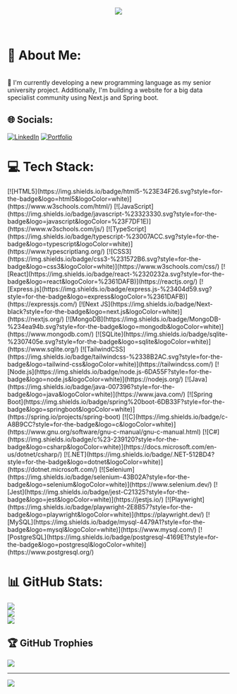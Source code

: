 <h1 align="center">
    <img src="https://readme-typing-svg.herokuapp.com/?font=Righteous&size=35&center=true&vCenter=true&width=500&height=70&duration=4000&lines=Hi+There!+👋;+I'm+Mohammad+Abbass!;+A+passionate+Full+Stack+developer;" />
</h1>

<br/>

# 💫 About Me:
<br>🔭 I'm currently developing a new programming language as my senior university project. Additionally, I'm building a website for a big data specialist community using Next.js and Spring boot.


## 🌐 Socials:
[![LinkedIn](https://img.shields.io/badge/LinkedIn-%230077B5.svg?logo=linkedin&logoColor=white)](https://linkedin.com/in/https://www.linkedin.com/in/mohammad-abbass/) 
[![Portfolio](https://img.shields.io/badge/Portfolio-FF69B4.svg?logo=vercel&logoColor=white)](https://mohammad-abbass-portfolio.vercel.app/)  

# 💻 Tech Stack:
<div style="display: flex">
  [![HTML5](https://img.shields.io/badge/html5-%23E34F26.svg?style=for-the-badge&logo=html5&logoColor=white)](https://www.w3schools.com/html/)  
  [![JavaScript](https://img.shields.io/badge/javascript-%23323330.svg?style=for-the-badge&logo=javascript&logoColor=%23F7DF1E)](https://www.w3schools.com/js/)  
  [![TypeScript](https://img.shields.io/badge/typescript-%23007ACC.svg?style=for-the-badge&logo=typescript&logoColor=white)](https://www.typescriptlang.org/)  
  [![CSS3](https://img.shields.io/badge/css3-%231572B6.svg?style=for-the-badge&logo=css3&logoColor=white)](https://www.w3schools.com/css/)  
  [![React](https://img.shields.io/badge/react-%2320232a.svg?style=for-the-badge&logo=react&logoColor=%2361DAFB)](https://reactjs.org/)  
  [![Express.js](https://img.shields.io/badge/express.js-%23404d59.svg?style=for-the-badge&logo=express&logoColor=%2361DAFB)](https://expressjs.com/)  
  [![Next JS](https://img.shields.io/badge/Next-black?style=for-the-badge&logo=next.js&logoColor=white)](https://nextjs.org/)  
  [![MongoDB](https://img.shields.io/badge/MongoDB-%234ea94b.svg?style=for-the-badge&logo=mongodb&logoColor=white)](https://www.mongodb.com/)  
  [![SQLite](https://img.shields.io/badge/sqlite-%2307405e.svg?style=for-the-badge&logo=sqlite&logoColor=white)](https://www.sqlite.org/)  
  [![TailwindCSS](https://img.shields.io/badge/tailwindcss-%2338B2AC.svg?style=for-the-badge&logo=tailwind-css&logoColor=white)](https://tailwindcss.com/)  
  [![Node.js](https://img.shields.io/badge/node.js-6DA55F?style=for-the-badge&logo=node.js&logoColor=white)](https://nodejs.org/)  
  [![Java](https://img.shields.io/badge/java-007396?style=for-the-badge&logo=java&logoColor=white)](https://www.java.com/)  
  [![Spring Boot](https://img.shields.io/badge/spring%20boot-6DB33F?style=for-the-badge&logo=springboot&logoColor=white)](https://spring.io/projects/spring-boot)  
  [![C](https://img.shields.io/badge/c-A8B9CC?style=for-the-badge&logo=c&logoColor=white)](https://www.gnu.org/software/gnu-c-manual/gnu-c-manual.html)  
  [![C#](https://img.shields.io/badge/c%23-239120?style=for-the-badge&logo=csharp&logoColor=white)](https://docs.microsoft.com/en-us/dotnet/csharp/)  
  [![.NET](https://img.shields.io/badge/.NET-512BD4?style=for-the-badge&logo=dotnet&logoColor=white)](https://dotnet.microsoft.com/)  
  [![Selenium](https://img.shields.io/badge/selenium-43B02A?style=for-the-badge&logo=selenium&logoColor=white)](https://www.selenium.dev/)  
  [![Jest](https://img.shields.io/badge/jest-C21325?style=for-the-badge&logo=jest&logoColor=white)](https://jestjs.io/)  
  [![Playwright](https://img.shields.io/badge/playwright-2E8B57?style=for-the-badge&logo=playwright&logoColor=white)](https://playwright.dev/)  
  [![MySQL](https://img.shields.io/badge/mysql-4479A1?style=for-the-badge&logo=mysql&logoColor=white)](https://www.mysql.com/)  
  [![PostgreSQL](https://img.shields.io/badge/postgresql-4169E1?style=for-the-badge&logo=postgresql&logoColor=white)](https://www.postgresql.org/)  
</div>

# 📊 GitHub Stats:
![](https://github-readme-stats.vercel.app/api?username=Mohammad-y-abbass&theme=dark&hide_border=false&include_all_commits=false&count_private=false)<br/>
![](https://github-readme-streak-stats.herokuapp.com/?user=Mohammad-y-abbass&theme=dark&hide_border=false)<br/>
![](https://github-readme-stats.vercel.app/api/top-langs/?username=Mohammad-y-abbass&theme=dark&hide_border=false&include_all_commits=false&count_private=false&layout=compact)

## 🏆 GitHub Trophies
![](https://github-profile-trophy.vercel.app/?username=Mohammad-y-abbass&theme=radical&no-frame=false&no-bg=false&margin-w=4)

---
[![](https://visitcount.itsvg.in/api?id=Mohammad-y-abbass&icon=0&color=0)](https://visitcount.itsvg.in)

<!-- Proudly created with GPRM ( https://gprm.itsvg.in ) -->
